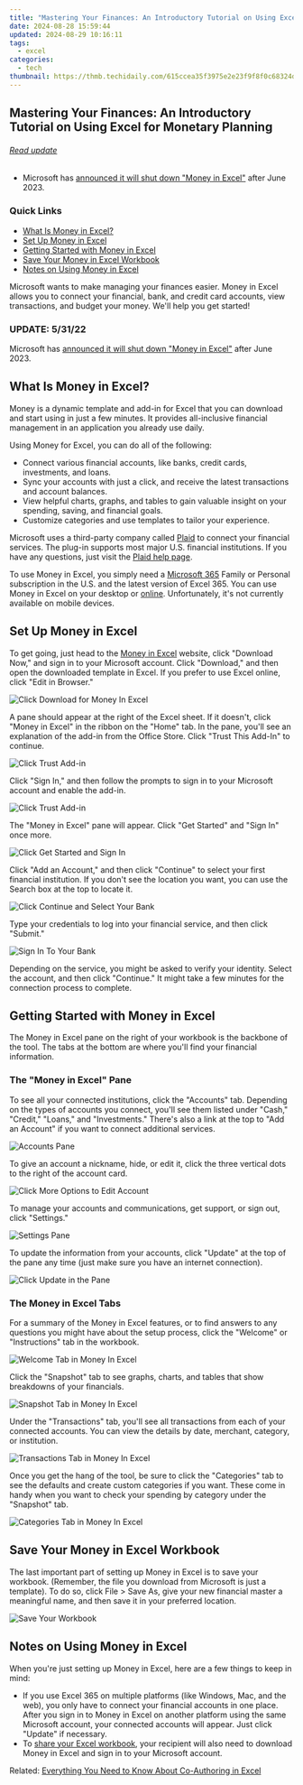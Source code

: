 ```yaml
---
title: "Mastering Your Finances: An Introductory Tutorial on Using Excel for Monetary Planning"
date: 2024-08-28 15:59:44
updated: 2024-08-29 10:16:11
tags:
  - excel
categories:
  - tech
thumbnail: https://thmb.techidaily.com/615ccea35f3975e2e23f9f8f0c68324d21de4feaaae8a00d5cca322190ddd329.png
---
```


## Mastering Your Finances: An Introductory Tutorial on Using Excel for Monetary Planning

###### [Read update](https://hardware-updates.techidaily.com/download-windows-compatible-zexmte-bluetooth-dongle-driver-software/) 

* Microsoft has [announced it will shut down "Money in Excel"](https://screen-recording.techidaily.com/new-2024-approved-bifrost-betrayal-gods-at-war/) after June 2023.

### Quick Links

* [What Is Money in Excel?](https://fox-friendly.techidaily.com/best-free-srt-translators-online-an-elite-list-of-8/)
* [Set Up Money in Excel](https://unlock-android.techidaily.com/in-2024-a-complete-guide-to-oem-unlocking-on-honor-100-by-drfone-android/)
* [Getting Started with Money in Excel](https://games-able.techidaily.com/post-subscription-where-do-ps-plus-games-go/)
* [Save Your Money in Excel Workbook](https://change-location.techidaily.com/how-to-use-life360-on-windows-pc-for-oneplus-nord-3-5g-drfone-by-drfone-virtual-android/)
* [Notes on Using Money in Excel](https://fox-glue.techidaily.com/2024-approved-selecting-the-best-video-monitors-for-ps5/)

 Microsoft wants to make managing your finances easier. Money in Excel allows you to connect your financial, bank, and credit card accounts, view transactions, and budget your money. We'll help you get started!

###  UPDATE: 5/31/22

 Microsoft has [announced it will shut down "Money in Excel"](https://screen-recording.techidaily.com/new-2024-approved-bifrost-betrayal-gods-at-war/) after June 2023.

##  What Is Money in Excel?

 Money is a dynamic template and add-in for Excel that you can download and start using in just a few minutes. It provides all-inclusive financial management in an application you already use daily.

 Using Money for Excel, you can do all of the following:

* Connect various financial accounts, like banks, credit cards, investments, and loans.
* Sync your accounts with just a click, and receive the latest transactions and account balances.
* View helpful charts, graphs, and tables to gain valuable insight on your spending, saving, and financial goals.
* Customize categories and use templates to tailor your experience.

 Microsoft uses a third-party company called [Plaid](https://my.plaid.com) to connect your financial services. The plug-in supports most major U.S. financial institutions. If you have any questions, just visit the [Plaid help page](https://my.plaid.com/help).

 To use Money in Excel, you simply need a [Microsoft 365](https://games-able.techidaily.com/ultimate-console-content-psplus-or-xbox-game-pass/) Family or Personal subscription in the U.S. and the latest version of Excel 365\. You can use Money in Excel on your desktop or [online](https://www.office.com). Unfortunately, it's not currently available on mobile devices.

##  Set Up Money in Excel

 To get going, just head to the [Money in Excel](https://www.microsoft.com/en-us/microsoft-365/blog/2020/06/15/introducing-money-excel-easier-manage-finances/) website, click "Download Now," and sign in to your Microsoft account. Click "Download," and then open the downloaded template in Excel. If you prefer to use Excel online, click "Edit in Browser."

![Click Download for Money In Excel](https://static1.howtogeekimages.com/wordpress/wp-content/uploads/2020/12/DownloadMoneyInExcel.png) 

 A pane should appear at the right of the Excel sheet. If it doesn't, click "Money in Excel" in the ribbon on the "Home" tab. In the pane, you'll see an explanation of the add-in from the Office Store. Click "Trust This Add-In" to continue.

![Click Trust Add-in](https://static1.howtogeekimages.com/wordpress/wp-content/uploads/2020/12/TrustAddin-MoneyInExcel.png) 

 Click "Sign In," and then follow the prompts to sign in to your Microsoft account and enable the add-in.

![Click Trust Add-in](https://static1.howtogeekimages.com/wordpress/wp-content/uploads/2020/12/TrustAddin-MoneyInExcel.png) 

 The "Money in Excel" pane will appear. Click "Get Started" and "Sign In" once more.

![Click Get Started and Sign In](https://static1.howtogeekimages.com/wordpress/wp-content/uploads/2020/12/GetStartedSignIn-MoneyInExcel.png) 

 Click "Add an Account," and then click "Continue" to select your first financial institution. If you don't see the location you want, you can use the Search box at the top to locate it.

![Click Continue and Select Your Bank](https://static1.howtogeekimages.com/wordpress/wp-content/uploads/2020/12/ContinueSelectBank-MoneyInExcel.png) 

 Type your credentials to log into your financial service, and then click "Submit."

![Sign In To Your Bank](https://static1.howtogeekimages.com/wordpress/wp-content/uploads/2020/12/SignInToBank-MoneyInExcel.png) 

 Depending on the service, you might be asked to verify your identity. Select the account, and then click "Continue." It might take a few minutes for the connection process to complete.

##  Getting Started with Money in Excel

 The Money in Excel pane on the right of your workbook is the backbone of the tool. The tabs at the bottom are where you'll find your financial information.

###  The "Money in Excel" Pane

 To see all your connected institutions, click the "Accounts" tab. Depending on the types of accounts you connect, you'll see them listed under "Cash," "Credit," "Loans," and "Investments." There's also a link at the top to "Add an Account" if you want to connect additional services.

![Accounts Pane](https://static1.howtogeekimages.com/wordpress/wp-content/uploads/2020/12/AccountsPane-MoneyInExcel.png) 

 To give an account a nickname, hide, or edit it, click the three vertical dots to the right of the account card.

![Click More Options to Edit Account](https://static1.howtogeekimages.com/wordpress/wp-content/uploads/2020/12/AccountsPaneEdit-MoneyInExcel.png) 

 To manage your accounts and communications, get support, or sign out, click "Settings."

![Settings Pane](https://static1.howtogeekimages.com/wordpress/wp-content/uploads/2020/12/SettingsPane-MoneyInExcel.png) 

 To update the information from your accounts, click "Update" at the top of the pane any time (just make sure you have an internet connection).

![Click Update in the Pane](https://static1.howtogeekimages.com/wordpress/wp-content/uploads/2020/12/UpdatePane-MoneyInExcel.png) 

###  The Money in Excel Tabs

 For a summary of the Money in Excel features, or to find answers to any questions you might have about the setup process, click the "Welcome" or "Instructions" tab in the workbook.

![Welcome Tab in Money In Excel](https://static1.howtogeekimages.com/wordpress/wp-content/uploads/2020/12/WelcomeTab-MoneyInExcel.png) 

 Click the "Snapshot" tab to see graphs, charts, and tables that show breakdowns of your financials.

![Snapshot Tab in Money In Excel](https://static1.howtogeekimages.com/wordpress/wp-content/uploads/2020/12/SnapshotTab-MoneyInExcel.png) 

 Under the "Transactions" tab, you'll see all transactions from each of your connected accounts. You can view the details by date, merchant, category, or institution.

![Transactions Tab in Money In Excel](https://static1.howtogeekimages.com/wordpress/wp-content/uploads/2020/12/TransactionsTab-MoneyInExcel.png) 

 Once you get the hang of the tool, be sure to click the "Categories" tab to see the defaults and create custom categories if you want. These come in handy when you want to check your spending by category under the "Snapshot" tab.

![Categories Tab in Money In Excel](https://static1.howtogeekimages.com/wordpress/wp-content/uploads/2020/12/CategoriesTab-MoneyInExcel.png) 

##  Save Your Money in Excel Workbook

 The last important part of setting up Money in Excel is to save your workbook. (Remember, the file you download from Microsoft is just a template). To do so, click File > Save As, give your new financial master a meaningful name, and then save it in your preferred location.

![Save Your Workbook](https://static1.howtogeekimages.com/wordpress/wp-content/uploads/2020/12/SaveWorkbook-MoneyInExcel.png) 

##  Notes on Using Money in Excel

 When you're just setting up Money in Excel, here are a few things to keep in mind:

* If you use Excel 365 on multiple platforms (like Windows, Mac, and the web), you only have to connect your financial accounts in one place. After you sign in to Money in Excel on another platform using the same Microsoft account, your connected accounts will appear. Just click "Update" if necessary.
* To [share your Excel workbook](https://instagram-video-files.techidaily.com/2024-approved-a-step-by-step-approach-for-flawless-instagrams/), your recipient will also need to download Money in Excel and sign in to your Microsoft account.

Related: [Everything You Need to Know About Co-Authoring in Excel](https://instagram-video-files.techidaily.com/2024-approved-a-step-by-step-approach-for-flawless-instagrams/)

<ins class="adsbygoogle"
     style="display:block"
     data-ad-format="autorelaxed"
     data-ad-client="ca-pub-7571918770474297"
     data-ad-slot="1223367746"></ins>



<ins class="adsbygoogle"
     style="display:block"
     data-ad-client="ca-pub-7571918770474297"
     data-ad-slot="8358498916"
     data-ad-format="auto"
     data-full-width-responsive="true"></ins>
